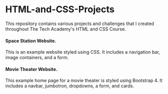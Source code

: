# HTML-and-CSS-Projects
This repository contains various projects and challenges that I created throughout The Tech Academy's HTML and CSS Course.

<h4>Space Station Website.</h4>
  This is an example website styled using CSS.  It includes a navigation bar, image containers, and a form.
  
<h4>Movie Theater Website.</h4>
  This example home page for a movie theater is styled using Bootstrap 4.  It includes a navbar, jumbotron, dropdowns, a form, and cards.
